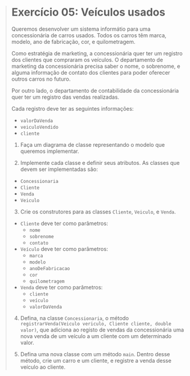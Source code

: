 > # Exercício 05: Veículos usados
>
> Queremos desenvolver um sistema informátio para uma concessionária de carros usados. Todos os carros têm marca, modelo, ano de fabricação, cor, e quilometragem.
>
> Como estratégia de marketing, a concessionária quer ter um registro dos clientes que compraram os veículos. O departamento de marketing da concessionária precisa saber o nome, o sobrenome, e alguma informação de contato dos clientes para poder oferecer outros carros no futuro.
>
> Por outro lado, o departamento de contabilidade da concessionária quer ter um registro das vendas realizadas.
>
> Cada registro deve ter as seguintes informações:
> * `valorDaVenda`
> * `veiculoVendido`
> * `cliente`
>
> 1. Faça um diagrama de classe representando o modelo que queremos implementar.
>
> 2. Implemente cada classe e definir seus atributos. As classes que devem ser implementadas são:
>   * `Concessionaria`
>   * `Cliente`
>   * `Venda`
>   * `Veiculo`
>
> 3. Crie os construtores para as classes `Cliente`, `Veiculo`, e `Venda`.
>   * `Cliente` deve ter como parâmetros:
>      * `nome`
>      * `sobrenome`
>      * `contato`
>   * `Veículo` deve ter como parâmetros:
>      * `marca`
>      * `modelo`
>      * `anoDeFabricacao`
>      * `cor`
>      * `quilometragem`
>   * `Venda` deve ter como parâmetros:
>      * `cliente`
>      * `veículo`
>      * `valorDaVenda`
>
> 4. Defina, na classe `Concessionaria`, o método `registrarVenda(Veiculo vericulo, Cliente cliente, double valor)`, que adiciona ao registo de vendas da concessionária uma nova venda de um veículo a um cliente com um determinado valor.
>
> 5. Defina uma nova classe com um método `main`. Dentro desse método, crie um carro e um cliente, e registre a venda desse veículo ao cliente.
